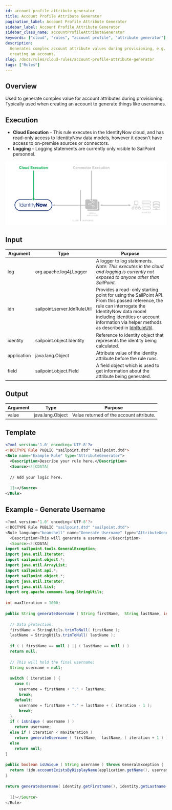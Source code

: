 ```yaml
---
id: account-profile-attribute-generator
title: Account Profile Attribute Generator
pagination_label: Account Profile Attribute Generator
sidebar_label: Account Profile Attribute Generator
sidebar_class_name: accountProfileAttributeGenerator
keywords: ["cloud", "rules", "account profile", "attribute generator"]
description:
  Generates complex account attribute values during provisioning, e.g. when
  creating an account.
slug: /docs/rules/cloud-rules/account-profile-attribute-generator
tags: ["Rules"]
---
```


## Overview

Used to generate complex value for account attributes during provisioning.
Typically used when creating an account to generate things like usernames.

## Execution

- **Cloud Execution** - This rule executes in the IdentityNow cloud, and has
  read-only access to IdentityNow data models, however it doesn't have access to
  on-premise sources or connectors.
- **Logging** - Logging statements are currently only visible to SailPoint
  personnel.

![Rule Execution](../img/cloud_execution.png)

## Input

| Argument    | Type                         | Purpose                                                                                                                                                                                                                                                                |
| ----------- | ---------------------------- | ---------------------------------------------------------------------------------------------------------------------------------------------------------------------------------------------------------------------------------------------------------------------- |
| log         | org.apache.log4j.Logger      | A logger to log statements. _Note: This executes in the cloud and logging is currently not exposed to anyone other than SailPoint._                                                                                                                                    |
| idn         | sailpoint.server.IdnRuleUtil | Provides a read-only starting point for using the SailPoint API. From this passed reference, the rule can interrogate the IdentityNow data model including identities or account information via helper methods as described in [IdnRuleUtil](../idn_rule_utility.md). |
| identity    | sailpoint.object.Identity    | Reference to identity object that represents the identity being calculated.                                                                                                                                                                                            |
| application | java.lang.Object             | Attribute value of the identity attribute before the rule runs.                                                                                                                                                                                                        |
| field       | sailpoint.object.Field       | A field object which is used to get information about the attribute being generated.                                                                                                                                                                                   |

## Output

| Argument | Type             | Purpose                                  |
| -------- | ---------------- | ---------------------------------------- |
| value    | java.lang.Object | Value returned of the account attribute. |

## Template

```xml
<?xml version='1.0' encoding='UTF-8'?>
<!DOCTYPE Rule PUBLIC "sailpoint.dtd" "sailpoint.dtd">
<Rule name="Example Rule" type="AttributeGenerator">
  <Description>Describe your rule here.</Description>
  <Source><![CDATA[

  // Add your logic here.

  ]]></Source>
</Rule>
```

## Example - Generate Username

```java
<?xml version='1.0' encoding='UTF-8'?>
<!DOCTYPE Rule PUBLIC "sailpoint.dtd" "sailpoint.dtd">
<Rule language="beanshell" name="Generate Username" type="AttributeGenerator">
  <Description>This will generate a username.</Description>
  <Source><![CDATA[
import sailpoint.tools.GeneralException;
import java.util.Iterator;
import sailpoint.object.*;
import java.util.ArrayList;
import sailpoint.api.*;
import sailpoint.object.*;
import java.util.Iterator;
import java.util.List;
import org.apache.commons.lang.StringUtils;

int maxIteration = 1000;

public String generateUsername ( String firstName,  String lastName, int iteration ) {

  // Data protection.
  firstName = StringUtils.trimToNull( firstName );
  lastName = StringUtils.trimToNull( lastName );

  if ( ( firstName == null ) || ( lastName == null ) )
  return null;

  // This will hold the final username;
  String username = null;

  switch ( iteration ) {
    case 0:
      username = firstName + "." + lastName;
      break;
    default:
      username = firstName + "." + lastName + ( iteration - 1 );
      break;
  }
  if ( isUnique ( username ) )
    return username;
  else if ( iteration < maxIteration )
    return generateUsername ( firstName,  lastName, ( iteration + 1 ) );
  else
    return null;
}

public boolean isUnique ( String username ) throws GeneralException {
  return !idn.accountExistsByDisplayName(application.getName(), username);
}

return generateUsername( identity.getFirstname(), identity.getLastname(), 0 );

  ]]></Source>
</Rule>
```
